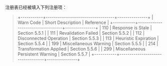 注册表已经被填入下列注册项：

>
>   +-----------+----------------------------------+---------------+
>   | Warn Code | Short Description                | Reference     |
>   +-----------+----------------------------------+---------------+
>   | 110       | Response is Stale                | Section 5.5.1 |
>   | 111       | Revalidation Failed              | Section 5.5.2 |
>   | 112       | Disconnected Operation           | Section 5.5.3 |
>   | 113       | Heuristic Expiration             | Section 5.5.4 |
>   | 199       | Miscellaneous Warning            | Section 5.5.5 |
>   | 214       | Transformation Applied           | Section 5.5.6 |
>   | 299       | Miscellaneous Persistent Warning | Section 5.5.7 |
>   +-----------+----------------------------------+---------------+
>



